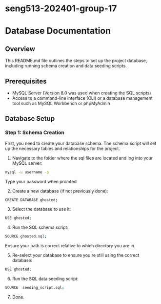# seng513-202401-group-17

# Database Documentation

## Overview

This README.md file outlines the steps to set up the project database, including running schema creation and data seeding scripts.

## Prerequisites

- MySQL Server (Version 8.0 was used when creating the SQL scripts)
- Access to a command-line interface (CLI) or a database management tool such as MySQL Workbench or phpMyAdmin

## Database Setup

### Step 1: Schema Creation

First, you need to create your database schema. The schema script will set up the necessary tables and relationships for the project.

1. Navigate to the folder where the sql files are located and log into your MySQL server:

```bash
mysql -u username -p
```

Type your password when promted

2. Create a new database (if not previously done):

```bash
CREATE DATABASE ghosted;
```

3. Select the database to use it:

```bash
USE ghosted;
```

4. Run the SQL schema script:

```bash
SOURCE ghosted.sql;
```

Ensure your path is correct relative to which directory you are in.

5. Re-select your database to ensure you're still using the correct database:

```bash
USE ghosted;
```

6. Run the SQL data seeding script:

```bash
SOURCE  seeding_script.sql;
```

7. Done.
